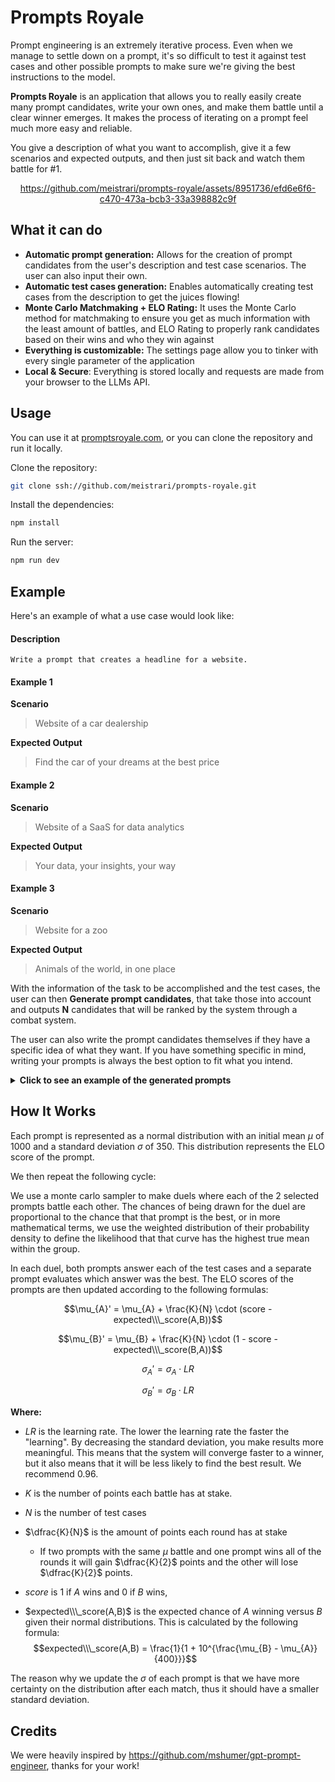 # Prompts Royale

Prompt engineering is an extremely iterative process. Even when we manage to settle down on a prompt, it's so difficult to test it against test cases and other possible prompts to make sure we're giving the best instructions to the model.

**Prompts Royale** is an application that allows you to really easily create many prompt candidates, write your own ones, and make them battle until a clear winner emerges. It makes the process of iterating on a prompt feel much more easy and reliable.

You give a description of what you want to accomplish, give it a few scenarios and expected outputs, and then just sit back and watch them battle for #1.

<div align=center>
  
https://github.com/meistrari/prompts-royale/assets/8951736/efd6e6f6-c470-473a-bcb3-33a398882c9f

</div>

## What it can do
- **Automatic prompt generation:** Allows for the creation of prompt candidates from the user's description and test case scenarios. The user can also input their own.
- **Automatic test cases generation:** Enables automatically creating test cases from the description to get the juices flowing!
- **Monte Carlo Matchmaking + ELO Rating:** It uses the Monte Carlo method for matchmaking to ensure you get as much information with the least amount of battles, and ELO Rating to properly rank candidates based on their wins and who they win against
- **Everything is customizable:** The settings page allow you to tinker with every single parameter of the application
- **Local & Secure**: Everything is stored locally and requests are made from your browser to the LLMs API. 

## Usage
You can use it at [promptsroyale.com](https://promptsroyale.com/), or you can clone the repository and run it locally.

Clone the repository:
```bash
git clone ssh://github.com/meistrari/prompts-royale.git
```

Install the dependencies:
```bash
npm install
```

Run the server:
```bash
npm run dev
```

## Example

Here's an example of what a use case would look like:
#### Description
```
Write a prompt that creates a headline for a website.
```
#### Example 1
**Scenario**
> Website of a car dealership

**Expected Output**
> Find the car of your dreams at the best price
#### Example 2
**Scenario**
> Website of a SaaS for data analytics

**Expected Output**
> Your data, your insights, your way
#### Example 3
**Scenario**
> Website for a zoo

**Expected Output**
> Animals of the world, in one place

With the information of the task to be accomplished and the test cases, the user can then **Generate prompt candidates**, that take those into account and outputs **N** candidates that will be ranked by the system through a combat system.

The user can also write the prompt candidates themselves if they have a specific idea of what they want. If you have something specific in mind, writing your prompts is always the best option to fit what you intend. 

<details>
<summary><strong>Click to see an example of the generated prompts</strong></summary>

**Prompt A**
> Design a compelling headline for a distinct category of website. Understand the website's mission, its intended audience, and the solutions it provides. The headline should attract attention, be pertinent, and distill the website's core concept into a succinct statement. Leverage your linguistic proficiency, promotional tactics, and domain-specific knowledge to create an enticing headline."


**Prompt B**
> Your directive is to formulate an attractive headline for a specific kind of website. Pay attention to the website's objectives, its targeted demographics, and the services it offers. The headline should be captivating, germane, and capable of summarizing the website's primary proposition in a brief line. Use your language comprehension, advertising strategies, and industry-specific insights to create a compelling headline.

</details>

## How It Works
Each prompt is represented as a normal distribution with an initial mean $\mu$ of $1000$ and a standard deviation $\sigma$ of $350$. This distribution represents the ELO score of the prompt.

We then repeat the following cycle:

We use a monte carlo sampler to make duels where each of the 2 selected prompts battle each other. The chances of being drawn for the duel are proportional to the chance that that prompt is the best, or in more mathematical terms, we use the weighted distribution of their probability density to define the likelihood that that curve has the highest true mean within the group.

In each duel, both prompts answer each of the test cases and a separate prompt evaluates which answer was the best. The ELO scores of the prompts are then updated according to the following formulas:

$$\mu_{A}' = \mu_{A} + \frac{K}{N} \cdot (score - expected\\\_score(A,B))$$

$$\mu_{B}' = \mu_{B} + \frac{K}{N} \cdot (1 - score - expected\\\_score(B,A))$$

$$\sigma_{A}' = \sigma_{A} \cdot LR$$

$$\sigma_{B}' = \sigma_{B} \cdot LR$$

**Where:**
- $LR$ is the learning rate. The lower the learning rate the faster the "learning". By decreasing the standard deviation, you make results more meaningful. This means that the system will converge faster to a winner, but it also means that it will be less likely to find the best result. We recommend $0.96$.

- $K$ is the number of points each battle has at stake. 
- $N$ is the number of test cases
- $\dfrac{K}{N}$ is the amount of points each round has at stake
    - If two prompts with the same $\mu$ battle and one prompt wins all of the rounds it will gain $\dfrac{K}{2}$ points and the other will lose $\dfrac{K}{2}$ points.

- $score$ is $1$ if $A$ wins and $0$ if $B$ wins,
- $expected\\\_score(A,B)$ is the expected chance of $A$ winning versus $B$ given their normal distributions. This is calculated by the following formula:
$$expected\\\_score(A,B) = \frac{1}{1 + 10^{\frac{\mu_{B} - \mu_{A}}{400}}}$$

The reason why we update the $\sigma$ of each prompt is that we have more certainty on the distribution after each match, thus it should have a smaller standard deviation.

## Credits

We were heavily inspired by https://github.com/mshumer/gpt-prompt-engineer, thanks for your work!
